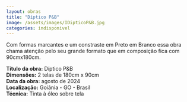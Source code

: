 ```yaml
---
layout: obras
title: "Díptico P&B"
image: /assets/images/IDipticoP&B.jpg
categories: indisponivel
---
```


Com formas marcantes e um constraste em Preto em Branco essa obra chama atenção pelo seu grande formato que em composição fica com 90cmx180cm.

**Título da obra:** Díptico P&B  
**Dimensões:** 2 telas de 180cm x 90cm  
**Data da obra:** agosto de 2024  
**Localização:** Goiânia - GO - Brasil  
**Técnica:** Tinta à óleo sobre tela
